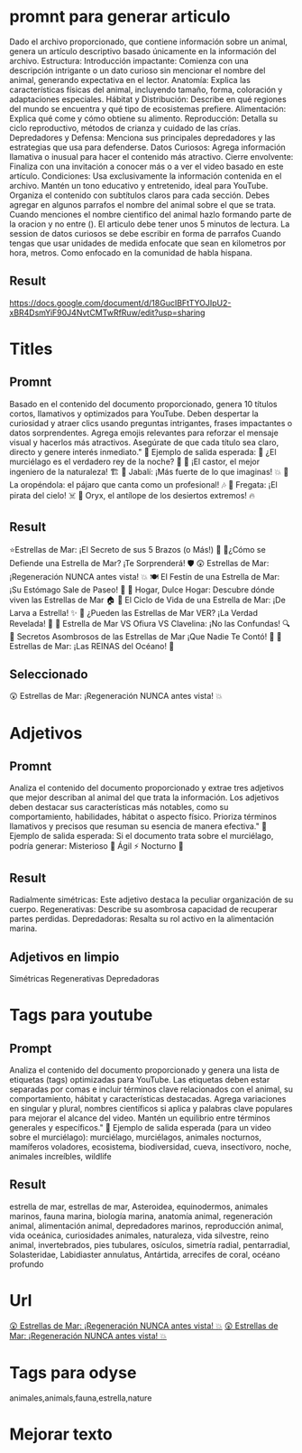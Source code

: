 # promnt para generar articulo
Dado el archivo proporcionado, que contiene información sobre un animal, genera un artículo descriptivo basado únicamente en la información del archivo.
Estructura:
Introducción impactante: Comienza con una descripción intrigante o un dato curioso sin mencionar el nombre del animal, generando expectativa en el lector.
Anatomía: Explica las características físicas del animal, incluyendo tamaño, forma, coloración y adaptaciones especiales.
Hábitat y Distribución: Describe en qué regiones del mundo se encuentra y qué tipo de ecosistemas prefiere.
Alimentación: Explica qué come y cómo obtiene su alimento.
Reproducción: Detalla su ciclo reproductivo, métodos de crianza y cuidado de las crías.
Depredadores y Defensa: Menciona sus principales depredadores y las estrategias que usa para defenderse.
Datos Curiosos: Agrega información llamativa o inusual para hacer el contenido más atractivo.
Cierre envolvente: Finaliza con una invitación a conocer más o a ver el video basado en este artículo.
Condiciones:
Usa exclusivamente la información contenida en el archivo.
Mantén un tono educativo y entretenido, ideal para YouTube.
Organiza el contenido con subtítulos claros para cada sección.
Debes agregar en algunos parrafos el nombre del animal sobre el que se trata.
Cuando menciones el nombre cientifico del animal hazlo formando parte de la oracion y no entre ().
El articulo debe tener unos 5 minutos de lectura.
La session de datos curiosos se debe escribir en forma de parrafos
Cuando tengas que usar unidades de medida enfocate que sean en kilometros por hora, metros. Como enfocado en la comunidad de habla hispana.
## Result
https://docs.google.com/document/d/18GucIBFtTYOJIpU2-xBR4DsmYiF90J4NvtCMTwRfRuw/edit?usp=sharing

# Titles
## Promnt
Basado en el contenido del documento proporcionado, genera 10 títulos cortos, llamativos y optimizados para YouTube. Deben despertar la curiosidad y atraer clics usando preguntas intrigantes, frases impactantes o datos sorprendentes. Agrega emojis relevantes para reforzar el mensaje visual y hacerlos más atractivos. Asegúrate de que cada título sea claro, directo y genere interés inmediato."
📌 Ejemplo de salida esperada:
🦇 ¿El murciélago es el verdadero rey de la noche? 🌙
🦫 ¡El castor, el mejor ingeniero de la naturaleza! 🏗️
🐗 Jabalí: ¡Más fuerte de lo que imaginas! 💥
🦜 La oropéndola: el pájaro que canta como un profesional! 🎶
🦅 Fregata: ¡El pirata del cielo! ☠️
🦌 Oryx, el antílope de los desiertos extremos! 🔥
## Result
⭐Estrellas de Mar: ¡El Secreto de sus 5 Brazos (o Más!) 🤯
💪¿Cómo se Defiende una Estrella de Mar? ¡Te Sorprenderá! 🛡️
😲 Estrellas de Mar: ¡Regeneración NUNCA antes vista! 💥
🍽️ El Festín de una Estrella de Mar: ¡Su Estómago Sale de Paseo! 🤯
🌊 Hogar, Dulce Hogar: Descubre dónde viven las Estrellas de Mar 🏠
👶 El Ciclo de Vida de una Estrella de Mar: ¡De Larva a Estrella! ✨
👀 ¿Pueden las Estrellas de Mar VER? ¡La Verdad Revelada! 🌟
🐙 Estrella de Mar VS Ofiura VS Clavelina: ¡No las Confundas! 🔍
🧪 Secretos Asombrosos de las Estrellas de Mar ¡Que Nadie Te Contó! 🤫
🌟 Estrellas de Mar: ¡Las REINAS del Océano! 👑
## Seleccionado
😲 Estrellas de Mar: ¡Regeneración NUNCA antes vista! 💥

# Adjetivos
## Promnt
Analiza el contenido del documento proporcionado y extrae tres adjetivos que mejor describan al animal del que trata la información. Los adjetivos deben destacar sus características más notables, como su comportamiento, habilidades, hábitat o aspecto físico. Prioriza términos llamativos y precisos que resuman su esencia de manera efectiva."
📌 Ejemplo de salida esperada:
Si el documento trata sobre el murciélago, podría generar:
Misterioso 🦇
Ágil ⚡
Nocturno 🌙
## Result
Radialmente simétricas: Este adjetivo destaca la peculiar organización de su cuerpo.
Regenerativas: Describe su asombrosa capacidad de recuperar partes perdidas.
Depredadoras: Resalta su rol activo en la alimentación marina.
## Adjetivos en limpio
Simétricas
Regenerativas
Depredadoras

# Tags para youtube
## Prompt
Analiza el contenido del documento proporcionado y genera una lista de etiquetas (tags) optimizadas para YouTube. Las etiquetas deben estar separadas por comas e incluir términos clave relacionados con el animal, su comportamiento, hábitat y características destacadas. Agrega variaciones en singular y plural, nombres científicos si aplica y palabras clave populares para mejorar el alcance del video. Mantén un equilibrio entre términos generales y específicos."
📌 Ejemplo de salida esperada (para un video sobre el murciélago):
murciélago, murciélagos, animales nocturnos, mamíferos voladores, ecosistema, biodiversidad, cueva, insectívoro, noche, animales increíbles, wildlife
## Result
estrella de mar, estrellas de mar, Asteroidea, equinodermos, animales marinos, fauna marina, biología marina, anatomía animal, regeneración animal, alimentación animal, depredadores marinos, reproducción animal, vida oceánica, curiosidades animales, naturaleza, vida silvestre, reino animal, invertebrados, pies tubulares, osículos, simetría radial, pentarradial, Solasteridae, Labidiaster annulatus, Antártida, arrecifes de coral, océano profundo

# Url
[😲 Estrellas de Mar: ¡Regeneración NUNCA antes vista! 💥](https://youtu.be/VYc_hNI8FE0)
[😲 Estrellas de Mar: ¡Regeneración NUNCA antes vista! 💥](https://odysee.com/estrella_video_720p:8a19c6f7d224e34dfcf07b0a37f3ea0568c87a91)

# Tags para odyse
animales,animals,fauna,estrella,nature

# Mejorar texto